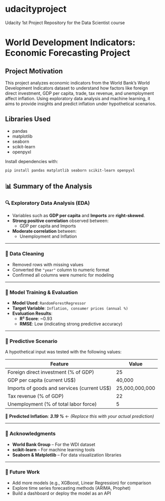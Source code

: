 # udacityproject
Udacity 1st Project Repository for the Data Scientist course

# World Development Indicators: Economic Forecasting Project

## Project Motivation

This project analyzes economic indicators from the World Bank’s World Development Indicators dataset to understand how factors like foreign direct investment, GDP per capita, trade, tax revenue, and unemployment affect inflation. Using exploratory data analysis and machine learning, it aims to provide insights and predict inflation under hypothetical scenarios.

## Libraries Used

- pandas  
- matplotlib  
- seaborn  
- scikit-learn  
- openpyxl  

Install dependencies with:  
```bash
pip install pandas matplotlib seaborn scikit-learn openpyxl
```

## 📊 Summary of the Analysis

### 🔍 Exploratory Data Analysis (EDA)

- Variables such as **GDP per capita** and **Imports** are **right-skewed**.
- **Strong positive correlation** observed between:
  - GDP per capita and Imports
- **Moderate correlation** between:
  - Unemployment and Inflation

---

### 🧼 Data Cleaning

- Removed rows with missing values
- Converted the `"year"` column to numeric format
- Confirmed all columns were numeric for modeling

---

### 🤖 Model Training & Evaluation

- **Model Used**: `RandomForestRegressor`
- **Target Variable**: `Inflation, consumer prices (annual %)`
- **Evaluation Results**:
  - **R² Score**: ~0.93
  - **RMSE**: Low (indicating strong predictive accuracy)

---

### 🔮 Predictive Scenario

A hypothetical input was tested with the following values:

| Feature                                                   | Value              |
|-----------------------------------------------------------|--------------------|
| Foreign direct investment (% of GDP)                      | 25                 |
| GDP per capita (current US$)                              | 40,000             |
| Imports of goods and services (current US$)               | 25,000,000,000     |
| Tax revenue (% of GDP)                                    | 22                 |
| Unemployment (% of total labor force)                     | 5                  |

📌 **Predicted Inflation**: **_3.19 %_** ← *(Replace this with your actual prediction)*

---

### 🙏 Acknowledgments

- **World Bank Group** – For the WDI dataset  
- **scikit-learn** – For machine learning tools  
- **Seaborn & Matplotlib** – For data visualization libraries  

---

### 🚀 Future Work

- Add more models (e.g., XGBoost, Linear Regression) for comparison
- Explore time series forecasting methods (ARIMA, Prophet)
- Build a dashboard or deploy the model as an API


